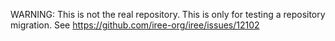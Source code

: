 WARNING: This is not the real repository. This is only for testing a repository
migration. See https://github.com/iree-org/iree/issues/12102
